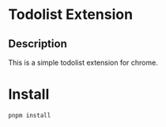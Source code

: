 # Todolist Extension

## Description

This is a simple todolist extension for chrome.

# Install 

```bash
pnpm install
```


